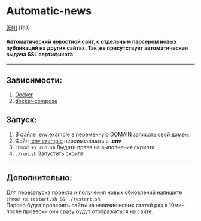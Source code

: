 # Automatic-news
[[EN]](README.md) [RU]
#### Автоматический новостной сайт, с отдельным парсером новых публикаций на других сайтах. Так же присутствует автоматическая выдача SSL сертификата.
****
## Зависимости:
1. [Docker](https://www.docker.com/)
1. [docker-compose](https://github.com/docker/compose)
## Запуск:
1. В файле [.env.example](.env.example) в переменную DOMAIN записать свой домен. 
1. Файл [.env.example](.env.example) переименовать в **.env**
1. `chmod +x run.sh` Выдать права на выполнения скрипта
1. `./run.sh` Запустить скрипт
****
## Дополнительно:
Для перезапуска проекта и получения новых обновлений напишите  `chmod +x restart.sh && ./restart.sh`.  
Парсер будет проверять сайты на наличие новых статей раз в 10мин, после проверки они сразу будут отображаться на сайте.